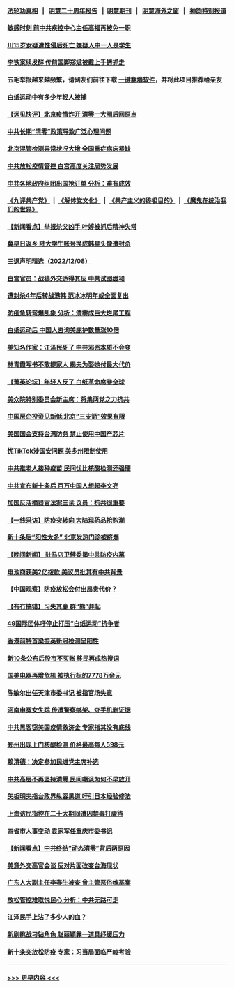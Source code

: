 #### [法轮功真相](https://github.com/gfw-breaker/truth/blob/master/README.md?t=0) &nbsp;&nbsp;|&nbsp;&nbsp; [明慧二十周年报告](https://github.com/gfw-breaker/mh-reports/blob/master/README.md?t=0) &nbsp;&nbsp;|&nbsp;&nbsp;[明慧期刊](https://github.com/gfw-breaker/mh-qikan) &nbsp;&nbsp;|&nbsp;&nbsp; [明慧海外之窗](https://github.com/gfw-breaker/mh-news/blob/master/README.md?t=0) &nbsp;&nbsp;|&nbsp;&nbsp; [神韵特别报道](https://github.com/gfw-breaker/mh-news/blob/master/shenyun.md?t=0)
#### [敏感时刻 前中共疾控中心主任高福再被免一职](../pages/nsc413/n13881490.md?t=12091801) 
#### [川15岁女疑遭性侵后死亡 嫌疑人中一人是学生](../pages/nsc413/n13881343.md?t=12091801) 
#### [李铁案续发酵 传前国脚郑斌被戴上手铐抓走](../pages/nsc413/n13881439.md?t=12091801) 
#### 五毛举报越来越频繁，请网友们前往下载 [一键翻墙软件](https://github.com/gfw-breaker/ssr-accounts)，并将此项目推荐给亲友
#### [白纸运动中有多少年轻人被捕](../pages/nsc413/n13881065.md?t=12091801) 
#### [【远见快评】北京疫情炸开 清零一大圈后回原点](../pages/nsc413/n13881337.md?t=12091801) 
#### [中共长期“清零”政策导致广泛心理问题](../pages/nsc413/n13881471.md?t=12091801) 
#### [北京混管检测异常状况大增 全国重症病床紧缺](../pages/nsc413/n13881315.md?t=12091801) 
#### [中共放松疫情管控 白宫高度关注局势发展](../pages/nsc413/n13881250.md?t=12091801) 
#### [中共各地政府组团出国抢订单 分析：难有成效](../pages/nsc413/n13881064.md?t=12091801) 
#### [《九评共产党》](https://github.com/begood0513/9ping.md/blob/master/README.md) &nbsp;|&nbsp; [《解体党文化》](../../../../jtdwh.md/blob/master/README.md)  &nbsp;|&nbsp; [《共产主义的终极目的》](../../../../gczydzjmd.md/blob/master/README.md) &nbsp;|&nbsp; [《魔鬼在统治我们的世界》](../../../../mgztzwmdsj.md/blob/master/README.md) 
#### [【新闻看点】举报杀父凶手 叶婷被抓后精神失常](../pages/nsc413/n13881223.md?t=12091801) 
#### [冀早日返乡 陆大学生账号换成韩星头像遭封杀](../pages/nsc413/n13881248.md?t=12091801) 
#### [三退声明精选（2022/12/08）](../pages/nsc413/n13881332.md?t=12091801) 
#### [白宫官员：战狼外交适得其反 中共试图缓和](../pages/nsc413/n13881144.md?t=12091801) 
#### [遭封杀4年后转战港韩 范冰冰明年或全面复出](../pages/nsc413/n13881166.md?t=12091801) 
#### [防疫急转弯爆乱象 分析：清零成巨大烂尾工程](../pages/nsc413/n13881020.md?t=12091801) 
#### [白纸运动后 中国人咨询美庇护数量涨10倍](../pages/nsc413/n13881172.md?t=12091801) 
#### [美知名作家：江泽民死了 中共邪恶本质不会变](../pages/nsc413/n13877684.md?t=12091801) 
#### [林青霞写书不敢提家人 揭夫为娶她付最大代价](../pages/nsc413/n13881103.md?t=12091801) 
#### [【菁英论坛】年轻人反了 白纸革命席卷全球](../pages/nsc413/n13881142.md?t=12091801) 
#### [美众院特别委员会新主席：将集两党之力抗共](../pages/nsc413/n13881108.md?t=12091801) 
#### [中国房企投资见新低 北京“三支箭”效果有限](../pages/nsc413/n13881090.md?t=12091801) 
#### [美国国会支持台湾防务 禁止使用中国产芯片](../pages/nsc413/n13881077.md?t=12091801) 
#### [忧TikTok涉国安问题 美多州限制使用](../pages/nsc413/n13881026.md?t=12091801) 
#### [中共推老人接种疫苗 民间忧比核酸检测还强硬](../pages/nsc413/n13881043.md?t=12091801) 
#### [中共宣布新十条后 百万中国人想起李文亮](../pages/nsc413/n13881045.md?t=12091801) 
#### [加国反活摘器官法案三读 议员：抗共很重要](../pages/nsc413/n13881005.md?t=12091801) 
#### [【一线采访】防疫突转向 大陆现药品抢购潮](../pages/nsc413/n13880837.md?t=12091801) 
#### [新十条后“阳性太多” 北京发热门诊被挤爆](../pages/nsc413/n13880979.md?t=12091801) 
#### [【晚间新闻】 驻马店卫健委揭中共防疫内幕](../pages/nsc413/n13880955.md?t=12091801) 
#### [电池商获美2亿拨款 美议员批其有中共背景](../pages/nsc413/n13880881.md?t=12091801) 
#### [【中国观察】防疫放松会付出昂贵代价？](../pages/nsc413/n13880827.md?t=12091801) 
#### [【有冇搞错】习失其鹿 群“熊”并起](../pages/nsc413/n13880739.md?t=12091801) 
#### [49国际团体吁停止打压“白纸运动”抗争者](../pages/nsc413/n13880790.md?t=12091801) 
#### [香港前特首梁振英新冠检测呈阳性](../pages/nsc413/n13880843.md?t=12091801) 
#### [新10条公布后股市不买账 移民再成热搜词](../pages/nsc413/n13880761.md?t=12091801) 
#### [国美电器再增危机 被执行标的7778万余元](../pages/nsc413/n13880811.md?t=12091801) 
#### [陈敏尔出任天津市委书记 被指官场失意](../pages/nsc413/n13880757.md?t=12091801) 
#### [河南申冤女失踪 传遭警察绑架、夺手机删证据](../pages/nsc413/n13880211.md?t=12091801) 
#### [中共黑客窃美国疫情救济金 专家指其没有底线](../pages/nsc413/n13880656.md?t=12091801) 
#### [郑州出现上门核酸检测 价格最高每人598元](../pages/nsc413/n13880659.md?t=12091801) 
#### [赖清德：决定参加民进党主席补选](../pages/nsc413/n13880711.md?t=12091801) 
#### [中共高层不再坚持清零 民间嘲讽为何不早放开](../pages/nsc413/n13880607.md?t=12091801) 
#### [矢板明夫指台政界纵容黑道 吁引日本经验修法](../pages/nsc413/n13880660.md?t=12091801) 
#### [上海访民指控在二十大期间遭囚禁毒打虐待](../pages/nsc413/n13880662.md?t=12091801) 
#### [四省市人事变动 袁家军任重庆市委书记](../pages/nsc413/n13880579.md?t=12091801) 
#### [【新闻看点】中共终结“动态清零”背后两原因](../pages/nsc413/n13880406.md?t=12091801) 
#### [美意外交高官会谈 反对片面改变台海现状](../pages/nsc413/n13880136.md?t=12091801) 
#### [广东人大副主任李春生被查 曾主管恶俗维基案](../pages/nsc413/n13880580.md?t=12091801) 
#### [放松管控难取悦民心 分析：中共无路可走](../pages/nsc413/n13880355.md?t=12091801) 
#### [江泽民手上沾了多少人的血？](../pages/nsc413/n13880318.md?t=12091801) 
#### [新剧挑战刁钻角色 赵丽颖靠一道具纾缓压力](../pages/nsc413/n13880417.md?t=12091801) 
#### [新十条突放松防疫 专家：习当局面临严峻考验](../pages/nsc413/n13877599.md?t=12091801) 

----
#### [ >>> 更早内容 <<< ](../indexes/nsc413-earlier.md)
